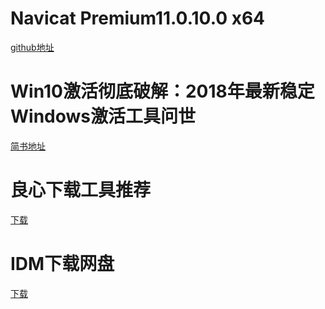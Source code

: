 # Navicat Premium11.0.10.0 x64
[github地址]("https://github.com/ZhanHeng/Navicat-Premium-For-Free-X64")

# Win10激活彻底破解：2018年最新稳定Windows激活工具问世
[简书地址]("https://www.jianshu.com/p/e35d1e9c50bb?utm_campaign=maleskine&utm_content=note&utm_medium=pc_all_hots&utm_source=recommendation")

# 良心下载工具推荐
[下载]("https://www.jianshu.com/p/406f4c0984e4")

# IDM下载网盘
[下载]("http://idman.ys168.com/")
